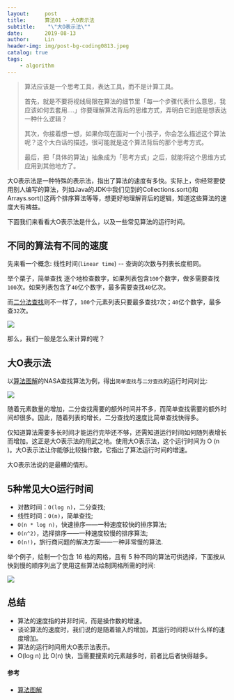```yaml
---
layout:     post
title:      算法01 - 大O表示法
subtitle:    "\"大O表示法\""
date:       2019-08-13
author:     Lin
header-img: img/post-bg-coding0813.jpeg
catalog: true
tags:
    - algorithm
---
```


> 算法应该是一个思考工具，表达工具，而不是计算工具。
> 
> 首先，就是不要将视线局限在算法的细节里「每一个步骤代表什么意思，我应该如何去套用….」你要理解算法背后的思维方式，弄明白它到底是想表达一种什么逻辑？
> 
> 其次，你接着想一想，如果你现在面对一个小孩子，你会怎么描述这个算法呢？这个大白话的描述，很可能就是这个算法背后的那个思考方式。
> 
> 最后，把「具体的算法」抽象成为「思考方式」之后，就能将这个思维方式应用到其他地方了。

大O表示法是一种特殊的表示法，指出了算法的速度有多快。实际上，你经常要使用别人编写的算法，列如Java的JDK中我们见到的Collections.sort()和Arrays.sort()这两个排序算法等等，想更好地理解背后的逻辑，知道这些算法的速度大有裨益。

下面我们来看看大O表示法是什么，以及一些常见算法的运行时间。

## 不同的算法有不同的速度

先来看一个概念: 线性时间(`linear time`) -- 查询的次数与列表长度相同。

举个栗子，简单查找 逐个地检查数字，如果列表包含`100`个数字，做多需要查找`100`次。如果列表包含了`40`亿个数字，最多需要查找`40`亿次。

而[二分法查找](https://en.wikipedia.org/wiki/Binary_search_algorithm)则不一样了，`100`个元素列表只要最多查找`7`次；`40`亿个数字，最多查`32`次。

![](https://i.loli.net/2019/08/13/XroIZQODSgLkhac.jpg)

那么，我们一般是怎么来计算的呢？

## 大O表示法

以[算法图解](https://item.jd.com/12148832.html)的NASA查找算法为例，得出`简单查找`与`二分查找`的运行时间对比:

![](https://i.loli.net/2019/08/13/eT1HL5KnvuCVFlO.jpg)

随着元素数量的增加，二分查找需要的额外时间并不多，而简单查找需要的额外时间却很多。因此，随着列表的增长，二分查找的速度比简单查找快得多。

仅知道算法需要多长时间才能运行完毕还不够，还需知道运行时间如何随列表增长而增加。这正是大O表示法的用武之地。使用大O表示法，这个运行时间为 O (n )。大O表示法让你能够比较操作数，它指出了算法运行时间的增速。

大O表示法说的是最糟的情形。

## 5种常见大O运行时间

* 对数时间：`O(log n)`，二分查找;
* 线性时间：`O(n)`，简单查找;
* `O(n * log n)`，快速排序——一种速度较快的排序算法;
* `O(n^2)`，选择排序——一种速度较慢的排序算法;
* `O(n!)`，旅行商问题的解决方案——一种非常慢的算法.

举个例子，绘制一个包含 16 格的网格，且有 5 种不同的算法可供选择，下面按从快到慢的顺序列出了使用这些算法绘制网格所需的时间:

![](https://i.loli.net/2019/08/13/Cjk8RbZ7SsXIvc9.jpg)

## 总结

* 算法的速度指的并非时间，而是操作数的增速。
* 谈论算法的速度时，我们说的是随着输入的增加，其运行时间将以什么样的速度增加。
* 算法的运行时间用大O表示法表示。
* O(log n) 比 O(n) 快，当需要搜索的元素越多时，前者比后者快得越多。

#### 参考

* [算法图解](https://item.jd.com/12148832.html)
